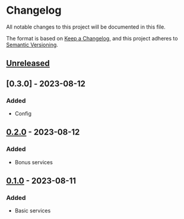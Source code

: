 # Changelog

All notable changes to this project will be documented in this file.

The format is based on [Keep a Changelog](https://keepachangelog.com/en/1.0.0/), and this project adheres
to [Semantic Versioning](https://semver.org/spec/v2.0.0.html).

## [Unreleased]

## [0.3.0] - 2023-08-12
### Added
- Config

## [0.2.0] - 2023-08-12
### Added
- Bonus services


## [0.1.0] - 2023-08-11
### Added
- Basic services

[Unreleased]: https://github.com/gilcu2/reviews_service/master
[0.1.0]: https://github.com/gilcu2/reviews_service/releases/tag/0.1.0
[0.2.0]: https://github.com/gilcu2/reviews_service/releases/tag/0.2.0
